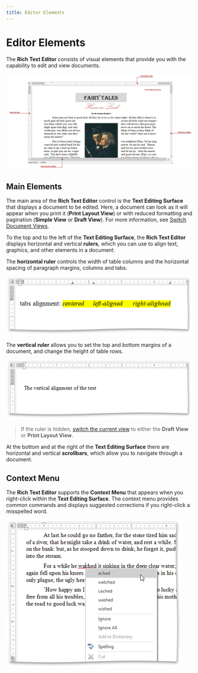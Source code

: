 ```yaml
---
title: Editor Elements
---
```

# Editor Elements
The **Rich Text Editor** consists of visual elements that provide you with the capability to edit and view documents.

![RTEElementsOverView](../../../images/img121233.png)

## Main Elements
The main area of the **Rich Text Editor** control is the **Text Editing Surface** that displays a document to be edited. Here, a document can look as it will appear when you print it (**Print Layout View**) or with reduced formatting and pagination (**Simple View** or **Draft View**). For more information, see [Switch Document Views](../viewing-and-navigating/switch-document-views.md).

To the top and to the left of the **Text Editing Surface**, the **Rich Text Editor** displays horizontal and vertical **rulers**, which you can use to align text, graphics, and other elements in a document.

The **horizontal ruler** controls the width of table columns and the horizontal spacing of paragraph margins, columns and tabs.

![RTETabsAlignment](../../../images/img121322.png)

The **vertical ruler** allows you to set the top and bottom margins of a document, and change the height of table rows.

![RTEVerticalAlignment](../../../images/img121323.png)

> If the ruler is hidden, [switch the current view](../viewing-and-navigating/switch-document-views.md) to either the **Draft View** or **Print Layout View**.

At the bottom and at the right of the **Text Editing Surface** there are horizontal and vertical **scrollbars**, which allow you to navigate through a document.

## Context Menu
The **Rich Text Editor** supports the **Context Menu** that appears when you right-click within the **Text Editing Surface**. The context menu provides common commands and displays suggested corrections if you right-click a misspelled word.

![RTESpellCheckingContextMenu](../../../images/img121326.png)